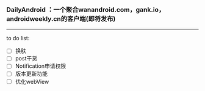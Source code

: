 ### DailyAndroid ：一个聚合wanandroid.com，gank.io，androidweekly.cn的客户端(即将发布)
---

to do list:

- [ ] 换肤
- [ ] post干货
- [ ] Notification申请权限
- [ ] 版本更新功能
- [ ] 优化webView